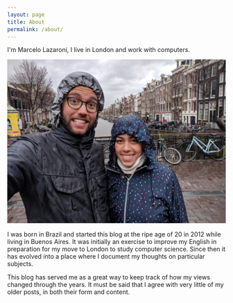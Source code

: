 ```yaml
---
layout: page
title: About
permalink: /about/
---
```


I'm Marcelo Lazaroni, I live in London and work with computers.

![Photo of me with Black Pepper, my Portuguese Water Dog](/images/about-me.jpg)

I was born in Brazil and started this blog at the ripe age of 20 in 2012 while living in Buenos Aires. It was initially an exercise to improve my English in preparation for my move to London to study computer science. Since then it has evolved into a place where I document my thoughts on particular subjects.

This blog has served me as a great way to keep track of how my views changed through the years.
It must be said that I agree with very little of my older posts, in both their form and content.








